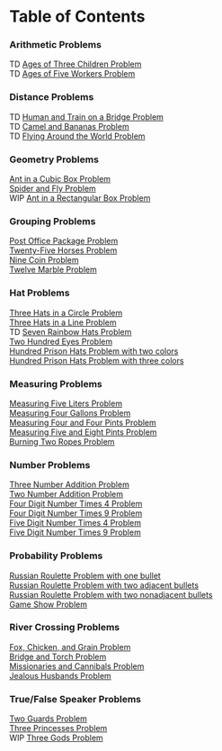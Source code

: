 # Table of Contents

### Arithmetic Problems

TD [Ages of Three Children Problem](problems/ages_of_three_children_problem.md)  
TD [Ages of Five Workers Problem](problems/ages_of_five_workers_problem.md)  

### Distance Problems

TD [Human and Train on a Bridge Problem](problems/human_and_train_on_bridge_problem.md)  
TD [Camel and Bananas Problem](problems/camel_and_bananas_problem.md)  
TD [Flying Around the World Problem](problems/flying_around_the_world_problem.md)  

### Geometry Problems

[Ant in a Cubic Box Problem](problems/ant_in_cubic_box_problem.md)  
[Spider and Fly Problem](problems/spider_and_fly_problem.md)  
WIP [Ant in a Rectangular Box Problem](problems/ant_in_rectangular_box_problem.md)  

### Grouping Problems

[Post Office Package Problem](problems/post_office_package_problem.md)  
[Twenty-Five Horses Problem](problems/twenty-five_horses_problem.md)  
[Nine Coin Problem](problems/nine_coin_problem.md)  
[Twelve Marble Problem](problems/twelve_marble_problem.md)  

### Hat Problems

[Three Hats in a Circle Problem](problems/three_hats_in_circle_problem.md)  
[Three Hats in a Line Problem](problems/three_hats_in_line_problem.md)  
TD [Seven Rainbow Hats Problem](problems/seven_rainbow_hats_problem.md)  
[Two Hundred Eyes Problem](problems/two_hundred_eyes_problem.md)  
[Hundred Prison Hats Problem with two colors](problems/hundred_prison_hats_two_colors_problem.md)  
[Hundred Prison Hats Problem with three colors](problems/hundred_prison_hats_three_colors_problem.md)  

### Measuring Problems

[Measuring Five Liters Problem](problems/measuring_five_liters_problem.md)  
[Measuring Four Gallons Problem](problems/measuring_four_gallons_problem.md)  
[Measuring Four and Four Pints Problem](problems/measuring_four_and_four_pints_problem.md)  
[Measuring Five and Eight Pints Problem](problems/measuring_five_and_eight_pints_problem.md)  
[Burning Two Ropes Problem](problems/burning_two_ropes_problem.md)

### Number Problems

[Three Number Addition Problem](problems/three_number_addition_problem.md)  
[Two Number Addition Problem](problems/two_number_addition_problem.md)  
[Four Digit Number Times 4 Problem](problems/four_digit_number_times_4_problem.md)  
[Four Digit Number Times 9 Problem](problems/four_digit_number_times_9_problem.md)  
[Five Digit Number Times 4 Problem](problems/five_digit_number_times_4_problem.md)  
[Five Digit Number Times 9 Problem](problems/five_digit_number_times_9_problem.md)  

### Probability Problems

[Russian Roulette Problem with one bullet](problems/russian_roulette_one_bullet_problem.md)  
[Russian Roulette Problem with two adjacent bullets](problems/russian_roulette_two_adjacent_bullets_problem.md)  
[Russian Roulette Problem with two nonadjacent bullets](problems/russian_roulette_two_nonadjacent_bullets_problem.md)  
[Game Show Problem](problems/game_show_problem.md)  

### River Crossing Problems

[Fox, Chicken, and Grain Problem](problems/fox_chicken_grain_problem.md)  
[Bridge and Torch Problem](problems/bridge_and_torch_problem.md)  
[Missionaries and Cannibals Problem](problems/missionaries_and_cannibals_problem.md)  
[Jealous Husbands Problem](problems/jealous_husbands_problem.md)  

### True/False Speaker Problems

[Two Guards Problem](problems/two_guards_problem.md)  
[Three Princesses Problem](problems/three_princesses_problem.md)  
WIP [Three Gods Problem](problems/three_gods_problem.md)  

